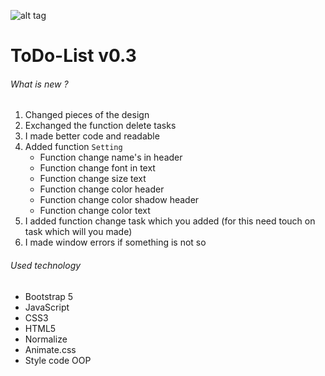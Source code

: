 ![alt tag](https://i.yapx.cc/SqeFO.png)

# ToDo-List v0.3 

###### What is new ?

1. Changed pieces of the design
2. Exchanged the function delete tasks 
3. I made better code and readable 
4. Added function `Setting` 
    - Function change name's in header 
    - Function change font in text 
    - Function change size text
    - Function change color header
    - Function change color shadow header
    - Function change color text
5. I added function change task which you added (for this need touch on task which will you made)
6. I made window errors if something is not so


###### Used technology

- Bootstrap 5 
- JavaScript
- CSS3
- HTML5
- Normalize
- Animate.css 
- Style code OOP
